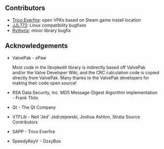 ## Contributors
- [Trico Everfire](https://github.com/Trico-Everfire): open VPKs based on Steam game install location
- [JJL772](https://github.com/JJL772): Linux compatibility bugfixes
- [Rythyrix](https://github.com/Rythyrix): minor library bugfix

## Acknowledgements
- ValvePak - xPaw

  Most code in the libvpkedit library is indirectly based off
  ValvePak and/or the Valve Developer Wiki, and the CRC
  calculation code is copied directly from ValvePak.
  Many thanks to the ValvePak developers for making their code
  open source!
- RSA Data Security, Inc. MD5 Message-Digest
Algorithm implementation - Frank Thilo
- Qt - The Qt Company
- VTFLib - Neil 'Jed' Jedrzejewski, Joshua Ashton, Strata Source Contributors
- SAPP - Trico Everfire
- SpeedyKeyV - OzxyBox
